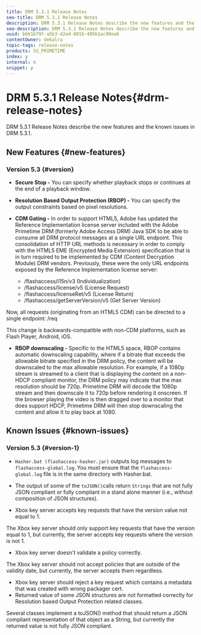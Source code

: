 ```yaml
---
title: DRM 5.3.1 Release Notes
seo-title: DRM 5.3.1 Release Notes
description: DRM 5.3.1 Release Notes describe the new features and the known issues in DRM 5.3.1.
seo-description: DRM 5.3.1 Release Notes describe the new features and the known issues in DRM 5.3.1.
uuid: bb61b79f-a5b3-42ed-8016-495b1ac99ea6
contentOwner: dekalra
topic-tags: release-notes
products: SG_PRIMETIME
index: y
internal: n
snippet: y
---
```


# DRM 5.3.1 Release Notes{#drm-release-notes}

DRM 5.3.1 Release Notes describe the new features and the known issues in DRM 5.3.1.

## New Features {#new-features}

### Version 5.3 {#version}

* **Secure Stop -** You can specify whether playback stops or continues at the end of a playback window.
* **Resolution Based Output Protection (RBOP) -** You can specify the output constraints based on pixel resolutions.
* **CDM Gating -** In order to support HTML5, Adobe has updated the Reference Implementation license server included with the Adobe Primetime DRM (formerly Adobe Access DRM) Java SDK to be able to consume all DRM protocol messages at a single URL endpoint. This consolidation of HTTP URL methods is necessary in order to comply with the HTML5 EME (Encrypted Media Extension) specification that is in turn required to be implemented by CDM (Content Decryption Module) DRM vendors. Previously, these were the only URL endpoints exposed by the Reference Implementation license server:

    * /flashaccess/i15n/v3 (Individualization)
    * /flashaccess/license/v5 (License Request)
    * /flashaccess/licenseRet/v5 (License Return)
    * /flashaccess/getServerVersion/v5 (Get Server Version)

Now, all requests (originating from an HTML5 CDM) can be directed to a single endpoint: /req

This change is backwards-compatible with non-CDM platforms, such as Flash Player, Android, iOS.

* **RBOP downscaling -** Specific to the HTML5 space, RBOP contains automatic downscaling capability, where if a bitrate that exceeds the allowable bitrate specified in the DRM policy, the content will be downscaled to the max allowable resolution. For example, if a 1080p stream is streamed to a client that is displaying the content on a non-HDCP compliant monitor, the DRM policy may indicate that the max resolution should be 720p. Primetime DRM will decode the 1080p stream and then downscale it to 720p before rendering it onscreen. If the browser playing the video is then dragged over to a monitor that does support HDCP, Primetime DRM will then stop downscaling the content and allow it to play back at 1080.

## Known Issues {#known-issues}

### Version 5.3 {#version-1}

* `Hasher.bat (flashaccess-hasher.jar)` outputs log messages to `flashaccess-global.log.`You must ensure that the `flashaccess-global.log` file is in the same directory with Hasher.bat.

* The output of some of the `toJSON()`calls return `Strings` that are not fully JSON compliant or fully compliant in a stand alone manner (i.e., without composition of JSON structures).

* Xbox key server accepts key requests that have the version value not equal to 1.

The Xbox key server should only support key requests that have the version equal to 1, but currently, the server accepts key requests where the version is not 1.

* Xbox key server doesn't validate a policy correctly.

The Xbox key server should not accept policies that are outside of the validity date, but currently, the server accepts them regardless.

* Xbox key server should reject a key request which contains a metadata that was created with wrong packager cert.
* Returned value of some JSON structures are not formatted correctly for Resolution based Output Protection related classes.

Several classes implement a toJSON() method that should return a JSON compliant representation of that object as a String, but currently the returned value is not fully JSON compliant.
